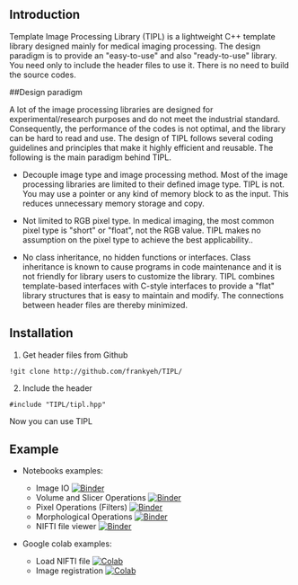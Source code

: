 ## Introduction

Template Image Processing Library (TIPL) is a lightweight C++ template library designed mainly for medical imaging processing. The design paradigm is to provide an "easy-to-use" and also "ready-to-use" library. You need only to include the header files to use it. There is no need to build the source codes.

##Design paradigm

A lot of the image processing libraries are designed for experimental/research purposes and do not meet the industrial standard. Consequently, the performance of the codes is not optimal, and the library can be hard to read and use. The design of TIPL follows several coding guidelines and principles that make it highly efficient and reusable. The following is the main paradigm behind TIPL.

- Decouple image type and image processing method. Most of the image processing libraries are limited to their defined image type. TIPL is not. You may use a pointer or any kind of memory block to as the input. This reduces unnecessary memory storage and copy.

- Not limited to RGB pixel type. In medical imaging, the most common pixel type is "short" or "float", not the RGB value. TIPL makes no assumption on the pixel type to achieve the best applicability..

- No class inheritance, no hidden functions or interfaces. Class inheritance is known to cause programs in code maintenance and it is not friendly for library users to customize the library. TIPL combines template-based interfaces with C-style interfaces to provide a "flat" library structures that is easy to maintain and modify. The connections between header files are thereby minimized. 


## Installation

1. Get header files from Github

```
!git clone http://github.com/frankyeh/TIPL/
```

2. Include the header 

```
#include "TIPL/tipl.hpp"  
```

Now you can use TIPL

## Example

- Notebooks examples:
  - Image IO [![Binder](https://mybinder.org/badge_logo.svg)](https://mybinder.org/v2/gh/frankyeh/TIPL-example/main?filepath=/image_io.ipynb)
  - Volume and Slicer Operations [![Binder](https://mybinder.org/badge_logo.svg)](https://mybinder.org/v2/gh/frankyeh/TIPL-example/main?filepath=/volume_slice_operations.ipynb)
  - Pixel Operations (Filters) [![Binder](https://mybinder.org/badge_logo.svg)](https://mybinder.org/v2/gh/frankyeh/TIPL-example/main?filepath=/pixel_operations.ipynb)
  - Morphological Operations [![Binder](https://mybinder.org/badge_logo.svg)](https://mybinder.org/v2/gh/frankyeh/TIPL-example/main?filepath=/morphology_operations.ipynb)
  - NIFTI file viewer [![Binder](https://mybinder.org/badge_logo.svg)](https://mybinder.org/v2/gh/frankyeh/TIPL-example/main?filepath=/nifti_viewer.ipynb)

- Google colab examples:
  - Load NIFTI file [![Colab](https://colab.research.google.com/assets/colab-badge.svg)](https://colab.research.google.com/github/frankyeh/TIPL-example/blob/main/colab/load_nii.ipynb)
  - Image registration [![Colab](https://colab.research.google.com/assets/colab-badge.svg)](https://colab.research.google.com/github/frankyeh/TIPL-example/blob/main/colab/linear_reg.ipynb)
